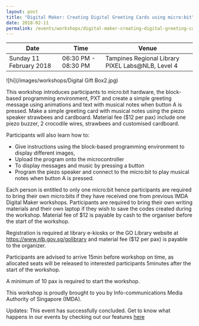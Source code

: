 ```yaml
---
layout: post
title: "Digital Maker: Creating Digital Greeting Cards using micro:bit"
date: 2018-02-11
permalink: /events/workshops/digital-maker-creating-digital-greeting-cards-using-microbit
---
```


| Date | Time | Venue |
|--------|---|---|
| Sunday 11 February 2018 | 06:30 PM - 08:30 PM | Tampines Regional Library PIXEL Labs@NLB, Level 4 |

![hi](/images/workshops/Digital Gift Box2.jpg)

This workshop introduces participants to micro:bit hardware, the block-based programming environment, PXT and create a simple greeting message using animations and text with musical notes when button A is pressed. Make a simple greeting card with musical notes using the piezo speaker strawbees and cardboard. Material fee ($12 per pax) include one piezo buzzer, 2 crocodile wires, strawbees and customised cardboard.

Participants will also learn how to:

- Give instructions using the block-based programming environment to display different images,
- Upload the program onto the microcontroller
- To display messages and music by pressing a button
- Program the piezo speaker and connect to the micro:bit to play musical notes when button A is pressed.
 
Each person is entitled to only one micro:bit hence participants are required to bring their own micro:bits if they have received one from previous IMDA Digital Maker workshops.
Participants are required to bring their own writing materials and their own laptop if they wish to save the codes created during the workshop.
Material fee of $12 is payable by cash to the organiser before the start of the workshop.
 
Registration is required at library e-kiosks or the GO Library website at https://www.nlb.gov.sg/golibrary and material fee ($12 per pax) is payable to the organizer.
 
Participants are advised to arrive 15min before workshop on time, as allocated seats will be released to interested participants 5minutes after the start of the workshop.

A minimum of 10 pax is required to start the workshop.

This workshop is proudly brought to you by Info-communications Media Authority of Singapore (IMDA).

Updates: This event has successfully concluded. Get to know what happens in our events by checking out our features <a href="" target="_blank">here</a>

